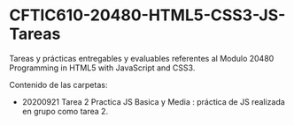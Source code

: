 # CFTIC610-20480-HTML5-CSS3-JS-Tareas
Tareas y prácticas entregables y evaluables referentes al Modulo 20480 Programming in HTML5 with JavaScript and CSS3.

Contenido de las carpetas:

- 20200921 Tarea 2 Practica JS Basica y Media : práctica de JS realizada en grupo como tarea 2.